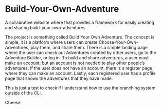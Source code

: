 # Build-Your-Own-Adventure
A collabrative website where that provides a framework for easily creating and sharing build-your-own-adventures. 

The project is something called Build Your Own Adventure. The concept is simple, it is a platform where users can create Choose-Your-Own-Adventures, play them, and share them. There is a simple landing page where the user can check out Adventures created by other users, go to the Adventure Builder, or log in. To build and share adventures, a user must make an account, but an account is not needed to play other people’s adventures. If the user does not have an account, there is a register page where they can make an account. Lastly, each registered user has a profile page that shows the adventures that they have made.


This is just a test to check if I understand how to use the branching system outside of the CLI.

Cheese
